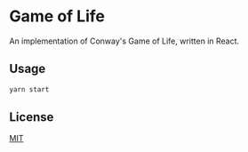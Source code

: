 # Game of Life

An implementation of Conway's Game of Life, written in React.

## Usage

```sh
yarn start
```

## License

[MIT](https://choosealicense.com/licenses/mit/)

